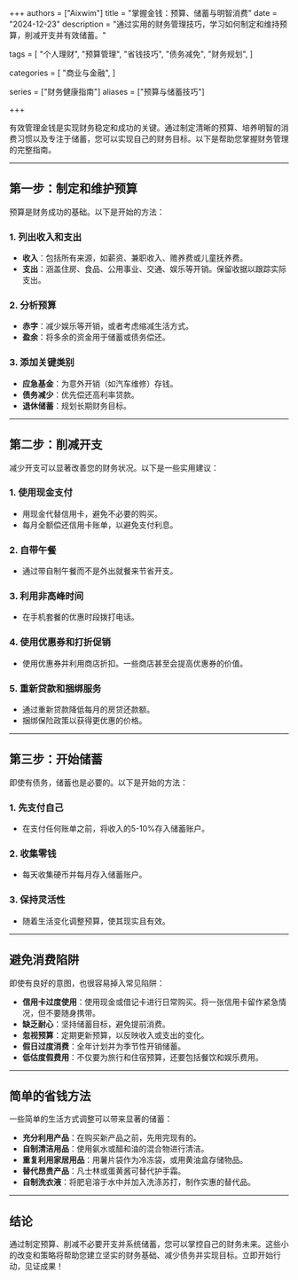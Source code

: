 +++
authors = ["Aixwim"]
title = "掌握金钱：预算、储蓄与明智消费"
date = "2024-12-23"
description = "通过实用的财务管理技巧，学习如何制定和维持预算，削减开支并有效储蓄。"

tags = [
"个人理财",
"预算管理",
"省钱技巧",
"债务减免",
"财务规划",
]

categories = [
"商业与金融",
]

series = ["财务健康指南"]
aliases = ["预算与储蓄技巧"]

+++

有效管理金钱是实现财务稳定和成功的关键。通过制定清晰的预算、培养明智的消费习惯以及专注于储蓄，您可以实现自己的财务目标。以下是帮助您掌握财务管理的完整指南。

<!--more-->

---

## 第一步：制定和维护预算  

预算是财务成功的基础。以下是开始的方法：  

### **1. 列出收入和支出**  
- **收入**：包括所有来源，如薪资、兼职收入、赡养费或儿童抚养费。  
- **支出**：涵盖住房、食品、公用事业、交通、娱乐等开销。保留收据以跟踪实际支出。  

### **2. 分析预算**  
- **赤字**：减少娱乐等开销，或者考虑缩减生活方式。  
- **盈余**：将多余的资金用于储蓄或债务偿还。  

### **3. 添加关键类别**  
- **应急基金**：为意外开销（如汽车维修）存钱。  
- **债务减少**：优先偿还高利率贷款。  
- **退休储蓄**：规划长期财务目标。  

---

## 第二步：削减开支  

减少开支可以显著改善您的财务状况。以下是一些实用建议：  

### **1. 使用现金支付**  
- 用现金代替信用卡，避免不必要的购买。  
- 每月全额偿还信用卡账单，以避免支付利息。  

### **2. 自带午餐**  
- 通过带自制午餐而不是外出就餐来节省开支。  

### **3. 利用非高峰时间**  
- 在手机套餐的优惠时段拨打电话。  

### **4. 使用优惠券和打折促销**  
- 使用优惠券并利用商店折扣。一些商店甚至会提高优惠券的价值。  

### **5. 重新贷款和捆绑服务**  
- 通过重新贷款降低每月的房贷还款额。  
- 捆绑保险政策以获得更优惠的价格。  

---

## 第三步：开始储蓄  

即使有债务，储蓄也是必要的。以下是开始的方法：  

### **1. 先支付自己**  
- 在支付任何账单之前，将收入的5-10%存入储蓄账户。  

### **2. 收集零钱**  
- 每天收集硬币并每月存入储蓄账户。  

### **3. 保持灵活性**  
- 随着生活变化调整预算，使其现实且有效。  

---

## 避免消费陷阱  

即使有良好的意图，也很容易掉入常见陷阱：  

- **信用卡过度使用**：使用现金或借记卡进行日常购买。将一张信用卡留作紧急情况，但不要随身携带。  
- **缺乏耐心**：坚持储蓄目标，避免提前消费。  
- **忽视预算**：定期更新预算，以反映收入或支出的变化。  
- **假日过度消费**：全年计划并为季节性开销储蓄。  
- **低估度假费用**：不仅要为旅行和住宿预算，还要包括餐饮和娱乐费用。  

---

## 简单的省钱方法  

一些简单的生活方式调整可以带来显著的储蓄：  

- **充分利用产品**：在购买新产品之前，先用完现有的。  
- **自制清洁用品**：使用氨水或醋和油的混合物进行清洁。  
- **重复利用家居用品**：用薯片袋作为冷冻袋，或用黄油盒存储物品。  
- **替代昂贵产品**：凡士林或蛋黄酱可替代护手霜。  
- **自制洗衣液**：将肥皂溶于水中并加入洗涤苏打，制作实惠的替代品。  

---

## 结论  

通过制定预算、削减不必要开支并系统储蓄，您可以掌控自己的财务未来。这些小的改变和策略将帮助您建立坚实的财务基础、减少债务并实现目标。立即开始行动，见证成果！
